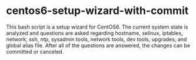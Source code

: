 # centos6-setup-wizard-with-commit
This bash script is a setup wizard for CentOS6.  The current system state is analyzed and questions are asked regarding hostname, selinux, iptables, network, ssh, ntp, sysadmin tools, network tools, dev tools, upgrades, and global alias file.  After all of the questions are answered, the changes can be committed or canceled. 
